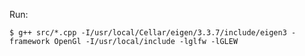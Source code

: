 Run:

    $ g++ src/*.cpp -I/usr/local/Cellar/eigen/3.3.7/include/eigen3 -framework OpenGl -I/usr/local/include -lglfw -lGLEW

